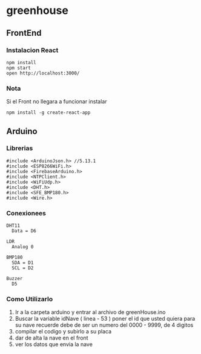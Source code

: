# greenhouse


## FrontEnd

### Instalacion React 

```
npm install
npm start
open http://localhost:3000/
```

### Nota 
Si el Front no llegara a funcionar instalar
```
npm install -g create-react-app
```

## Arduino

### Librerias
```
#include <ArduinoJson.h> //5.13.1
#include <ESP8266WiFi.h>
#include <FirebaseArduino.h>
#include <NTPClient.h>
#include <WiFiUdp.h>
#include <DHT.h>
#include <SFE_BMP180.h>
#include <Wire.h>
```

### Conexionees
```
DHT11
  Data = D6 

LDR
  Analog 0

BMP180
  SDA = D1
  SCL = D2

Buzzer
  D5
```
### Como Utilizarlo

1. Ir a la carpeta arduino y entrar al archivo de greenHouse.ino
2. Buscar la variable idNave ( linea - 53 ) poner el id que usted quiera para su nave recuerde debe de ser un numero del 0000 - 9999, de 4 digitos
3. compilar el codigo y subirlo a su placa 
4. dar de alta la nave en el front
5. ver los datos que envia la nave
